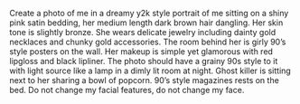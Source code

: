Create a photo of me in a dreamy y2k style portrait of me sitting on a shiny pink satin bedding, her medium length dark brown hair dangling. Her skin tone is slightly bronze. She wears delicate jewelry including dainty gold necklaces and chunky gold accessories. The room behind her is girly 90’s style posters on the wall. Her makeup is simple yet glamorous with red lipgloss and black lipliner. The photo should have a grainy 90s style to it with light source like a lamp in a dimly lit room at night. Ghost killer is sitting next to her sharing a bowl of popcorn. 90’s style magazines rests on the bed. Do not change my facial features, do not change my face. 

